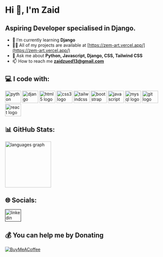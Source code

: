 <!-- ### Hi there 👋

Hello World 
<br />
<br />
Hi, I'm zem-art ,a passionate self-taught full stack developer from Indonesia.

- 🔭 I Love Seeing the Stars in the sky -->

<!-- - I’m currently working on [renderless-components]-->
<!-- - 🌱 I’m currently learning Python --> 
<!-- - 👯 I’m looking to collaborate on [Github Readme Stats]-->
<!-- - 💬 Ask me about anything [here](https://t.me/zenid_175) -->
<!-- - :briefcase: Gitlab [here](https://gitlab.com/zem-art) --> 

<!-- **Languages and Tools:**  

<code><img height="20" src="https://raw.githubusercontent.com/github/explore/80688e429a7d4ef2fca1e82350fe8e3517d3494d/topics/javascript/javascript.png"></code>
<code><img height="20" src="https://www.python.org/static/opengraph-icon-200x200.png"></code>
<code><img height="20" src="https://raw.githubusercontent.com/github/explore/80688e429a7d4ef2fca1e82350fe8e3517d3494d/topics/react/react.png"></code>
<code><img height="20" src="https://external-content.duckduckgo.com/iu/?u=https%3A%2F%2Ftse1.mm.bing.net%2Fth%3Fid%3DOIP.yPRN87C9vjrdtIBY7UTAiAHaGs%26pid%3DApi&f=1"></code>
<code><img height="20" src="https://img.pngio.com/django-web-development-web-framework-python-software-framework-django-png-728_550.jpg"></code>
<code><img height="20" src="https://raw.githubusercontent.com/github/explore/80688e429a7d4ef2fca1e82350fe8e3517d3494d/topics/nodejs/nodejs.png"></code>

<a href="https://github.com/zem-art/github-readme-stats">
  <img align="center" src="https://github-readme-stats.anuraghazra1.vercel.app/api?username=zem-art&show_icons=true&include_all_commits=true&theme=material-palenight" alt="zem-art github stats" />
<br />
<br />
-->

<!-- [![GitHub Game of Life](https://github4life.herokuapp.com/ethomson.gif?z=6)](https://github4life.herokuapp.com/ethomson) -->

<!--
**zem-art/zem-art** is a ✨ _special_ ✨ repository because its `README.md` (this file) appears on your GitHub profile. -->


# Hi 👋, I'm Zaid

## Aspiring Developer specialised in Django.

- 🌱 I’m currently learning **Django**
- 👨‍💻 All of my projects are available at [https://zem-art.vercel.app/](https://zem-art.vercel.app/)
- 💬 Ask me about **Python, Javascript, Django, CSS, Tailwind CSS**
- 📫 How to reach me **zaidzued13@gmail.com**
<!-- and [https://ashblog.pythonanywhere.com/](https://ashblog.pythonanywhere.com/) -->

## 💻 I code with:
<div align="left">
  <img src="https://cdn.jsdelivr.net/gh/devicons/devicon/icons/python/python-original.svg" height="40" width="52" alt="python logo"  />
  <img src="https://cdn.jsdelivr.net/gh/devicons/devicon/icons/django/django-plain.svg" height="40" width="52" alt="django logo"  />
  <img src="https://cdn.jsdelivr.net/gh/devicons/devicon/icons/html5/html5-original.svg" height="40" width="52" alt="html5 logo"  />
  <img src="https://cdn.jsdelivr.net/gh/devicons/devicon/icons/css3/css3-original.svg" height="40" width="52" alt="css3 logo"  />
  <img src="https://cdn.jsdelivr.net/gh/devicons/devicon/icons/tailwindcss/tailwindcss-original-wordmark.svg" height="40" width="52" alt="tailwindcss logo"  />
  <img src="https://cdn.jsdelivr.net/gh/devicons/devicon/icons/bootstrap/bootstrap-original.svg" height="40" width="52" alt="bootstrap logo"  />
  <img src="https://cdn.jsdelivr.net/gh/devicons/devicon/icons/javascript/javascript-original.svg" height="40" width="52" alt="javascript logo"  />
  <img src="https://cdn.jsdelivr.net/gh/devicons/devicon/icons/mysql/mysql-original.svg" height="40" width="52" alt="mysql logo"  />
  <img src="https://cdn.jsdelivr.net/gh/devicons/devicon/icons/git/git-original.svg" height="40" width="52" alt="git logo"  />
  <img src="https://cdn.jsdelivr.net/npm/simple-icons@v9/icons/react.svg" height="40" width="52" alt="react logo"  />
</div>

## 📊 GitHub Stats:
<!-- <div align="left">
  <img src="https://github-readme-stats.vercel.app/api?hide_title=false&hide_rank=false&show_icons=true&include_all_commits=true&count_private=true&disable_animations=false&theme=nightowl&locale=en&hide_border=false&username=ashish-makes" height="150" alt="stats graph"  /> -->
  <img src="https://github-readme-stats.vercel.app/api/top-langs?locale=en&hide_title=false&layout=compact&card_width=320&langs_count=5&theme=nightowl&hide_border=false&username=ashish-makes" height="150" alt="languages graph"  />
</div>

## 🌐 Socials:
<div align="left">
  <a href="" target="_blank">
    <img src="https://raw.githubusercontent.com/maurodesouza/profile-readme-generator/master/src/assets/icons/social/linkedin/default.svg" width="52" height="40" alt="linkedin logo"  />
  </a>
</div>

 ## 💰 You can help me by Donating
[![BuyMeACoffee](https://img.shields.io/badge/Buy%20Me%20a%20Coffee-ffdd00?style=for-the-badge&logo=buy-me-a-coffee&logoColor=black)]() 
